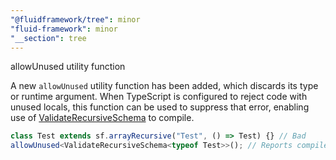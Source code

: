 ```yaml
---
"@fluidframework/tree": minor
"fluid-framework": minor
"__section": tree
---
```

allowUnused utility function

A new `allowUnused` utility function has been added, which discards its type or runtime argument.
When TypeScript is configured to reject code with unused locals, this function can be used to suppress that error, enabling use of [ValidateRecursiveSchema](https://fluidframework.com/docs/api/fluid-framework/validaterecursiveschema-typealias) to compile.

```typescript
class Test extends sf.arrayRecursive("Test", () => Test) {} // Bad
allowUnused<ValidateRecursiveSchema<typeof Test>>(); // Reports compile error due to invalid schema above.
```
